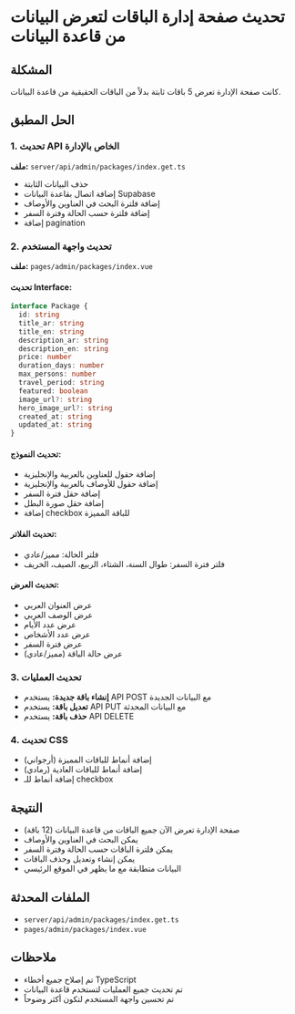 # تحديث صفحة إدارة الباقات لتعرض البيانات من قاعدة البيانات

## المشكلة
كانت صفحة الإدارة تعرض 5 باقات ثابتة بدلاً من الباقات الحقيقية من قاعدة البيانات.

## الحل المطبق

### 1. تحديث API الخاص بالإدارة
**ملف:** `server/api/admin/packages/index.get.ts`
- حذف البيانات الثابتة
- إضافة اتصال بقاعدة البيانات Supabase
- إضافة فلترة البحث في العناوين والأوصاف
- إضافة فلترة حسب الحالة وفترة السفر
- إضافة pagination

### 2. تحديث واجهة المستخدم
**ملف:** `pages/admin/packages/index.vue`

#### تحديث Interface:
```typescript
interface Package {
  id: string
  title_ar: string
  title_en: string
  description_ar: string
  description_en: string
  price: number
  duration_days: number
  max_persons: number
  travel_period: string
  featured: boolean
  image_url?: string
  hero_image_url?: string
  created_at: string
  updated_at: string
}
```

#### تحديث النموذج:
- إضافة حقول للعناوين بالعربية والإنجليزية
- إضافة حقول للأوصاف بالعربية والإنجليزية
- إضافة حقل فترة السفر
- إضافة حقل صورة البطل
- إضافة checkbox للباقة المميزة

#### تحديث الفلاتر:
- فلتر الحالة: مميز/عادي
- فلتر فترة السفر: طوال السنة، الشتاء، الربيع، الصيف، الخريف

#### تحديث العرض:
- عرض العنوان العربي
- عرض الوصف العربي
- عرض عدد الأيام
- عرض عدد الأشخاص
- عرض فترة السفر
- عرض حالة الباقة (مميز/عادي)

### 3. تحديث العمليات
- **إنشاء باقة جديدة:** يستخدم API POST مع البيانات الجديدة
- **تعديل باقة:** يستخدم API PUT مع البيانات المحدثة
- **حذف باقة:** يستخدم API DELETE

### 4. تحديث CSS
- إضافة أنماط للباقات المميزة (أرجواني)
- إضافة أنماط للباقات العادية (رمادي)
- إضافة أنماط للـ checkbox

## النتيجة
- صفحة الإدارة تعرض الآن جميع الباقات من قاعدة البيانات (12 باقة)
- يمكن البحث في العناوين والأوصاف
- يمكن فلترة الباقات حسب الحالة وفترة السفر
- يمكن إنشاء وتعديل وحذف الباقات
- البيانات متطابقة مع ما يظهر في الموقع الرئيسي

## الملفات المحدثة
- `server/api/admin/packages/index.get.ts`
- `pages/admin/packages/index.vue`

## ملاحظات
- تم إصلاح جميع أخطاء TypeScript
- تم تحديث جميع العمليات لتستخدم قاعدة البيانات
- تم تحسين واجهة المستخدم لتكون أكثر وضوحاً
